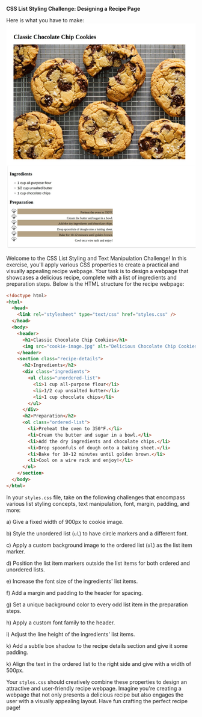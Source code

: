 **CSS List Styling Challenge: Designing a Recipe Page**

Here is what you have to make:
![video of end result of this task](./task6.jpeg)

Welcome to the CSS List Styling and Text Manipulation Challenge! In this exercise, you'll apply various CSS properties to create a practical and visually appealing recipe webpage. Your task is to design a webpage that showcases a delicious recipe, complete with a list of ingredients and preparation steps. Below is the HTML structure for the recipe webpage:

```html
<!doctype html>
<html>
  <head>
    <link rel="stylesheet" type="text/css" href="styles.css" />
  </head>
  <body>
    <header>
      <h1>Classic Chocolate Chip Cookies</h1>
      <img src="cookie-image.jpg" alt="Delicious Chocolate Chip Cookies" />
    </header>
    <section class="recipe-details">
      <h2>Ingredients</h2>
      <div class="ingredients">
        <ul class="unordered-list">
          <li>1 cup all-purpose flour</li>
          <li>1/2 cup unsalted butter</li>
          <li>1 cup chocolate chips</li>
        </ul>
      </div>
      <h2>Preparation</h2>
      <ol class="ordered-list">
        <li>Preheat the oven to 350°F.</li>
        <li>Cream the butter and sugar in a bowl.</li>
        <li>Add the dry ingredients and chocolate chips.</li>
        <li>Drop spoonfuls of dough onto a baking sheet.</li>
        <li>Bake for 10-12 minutes until golden brown.</li>
        <li>Cool on a wire rack and enjoy!</li>
      </ol>
    </section>
  </body>
</html>
```

In your `styles.css` file, take on the following challenges that encompass various list styling concepts, text manipulation, font, margin, padding, and more:

a) Give a fixed width of 900px to cookie image.

b) Style the unordered list (`ul`) to have circle markers and a different font.

c) Apply a custom background image to the ordered list (`ol`) as the list item marker.

d) Position the list item markers outside the list items for both ordered and unordered lists.

e) Increase the font size of the ingredients' list items.

f) Add a margin and padding to the header for spacing.

g) Set a unique background color to every odd list item in the preparation steps.

h) Apply a custom font family to the header.

i) Adjust the line height of the ingredients' list items.

k) Add a subtle box shadow to the recipe details section and give it some padding.

k) Align the text in the ordered list to the right side and give with a width of 500px.

Your `styles.css` should creatively combine these properties to design an attractive and user-friendly recipe webpage. Imagine you're creating a webpage that not only presents a delicious recipe but also engages the user with a visually appealing layout. Have fun crafting the perfect recipe page!
